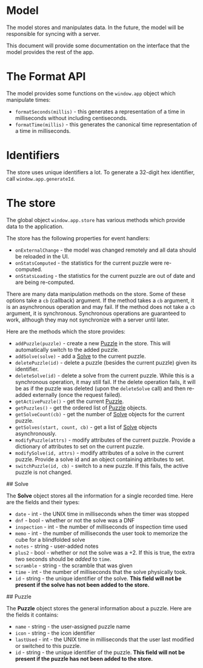 # Model

The model stores and manipulates data. In the future, the model will be responsible for syncing with a server.

This document will provide some documentation on the interface that the model provides the rest of the app.

# The Format API

The model provides some functions on the `window.app` object which manipulate times:

 * `formatSeconds(millis)` - this generates a representation of a time in milliseconds without including centiseconds.
 * `formatTime(millis)` - this generates the canonical time representation of a time in milliseconds.

# Identifiers

The store uses unique identifiers a lot. To generate a 32-digit hex identifier, call `window.app.generateId`.

# The store

The global object `window.app.store` has various methods which provide data to the application.

The store has the following properties for event handlers:

 * `onExternalChange` - the model was changed remotely and all data should be reloaded in the UI.
 * `onStatsComputed` - the statistics for the current puzzle were re-computed.
 * `onStatsLoading` - the statistics for the current puzzle are out of date and are being re-computed.

There are many data manipulation methods on the store. Some of these options take a `cb` (callback) argument. If the method takes a `cb` argument, it is an asynchronous operation and may fail. If the method does not take a `cb` argument, it is synchronous. Synchronous operations are guaranteed to work, although they may not synchronize with a server until later.

Here are the methods which the store provides:

 * `addPuzzle(puzzle)` - create a new [Puzzle](#puzzle-object) in the store. This will automatically switch to the added puzzle.
 * `addSolve(solve)` - add a [Solve](#solve-object) to the current puzzle.
 * `deletePuzzle(id)` - delete a puzzle (besides the current puzzle) given its identifier.
 * `deleteSolve(id)` - delete a solve from the current puzzle. While this is a synchronous operation, it may still fail. If the delete operation fails, it will be as if the puzzle was deleted (upon the `deleteSolve` call) and then re-added externally (once the request failed).
 * `getActivePuzzle()` - get the current [Puzzle](#puzzle-object).
 * `getPuzzles()` - get the ordered list of [Puzzle](#puzzle-object) objects.
 * `getSolveCount(cb)` - get the number of [Solve](#solve-object) objects for the current puzzle.
 * `getSolves(start, count, cb)` - get a list of [Solve](#solve-object) objects asynchronously.
 * `modifyPuzzle(attrs)` - modify attributes of the current puzzle. Provide a dictionary of attributes to set on the current puzzle.
 * `modifySolve(id, attrs)` - modify attributes of a solve in the current puzzle. Provide a solve id and an object containing attributes to set.
 * `switchPuzzle(id, cb)` - switch to a new puzzle. If this fails, the active puzzle is not changed.

<a name="solve-object" />
## Solve

The **Solve** object stores all the information for a single recorded time. Here are the fields and their types:

 * `date` - int - the UNIX time in milliseconds when the timer was stopped
 * `dnf` - bool - whether or not the solve was a DNF
 * `inspection` - int - the number of milliseconds of inspection time used
 * `memo` - int - the number of milliseconds the user took to memorize the cube for a blindfolded solve
 * `notes` - string - user-added notes
 * `plus2` - bool - whether or not the solve was a +2. If this is true, the extra two seconds should be *added* to `time`.
 * `scramble` - string - the scramble that was given
 * `time` - int - the number of milliseconds that the solve physically took.
 * `id` - string - the unique identifier of the solve. **This field will not be present if the solve has not been added to the store.**

<a name="puzzle-object" />
## Puzzle

The **Puzzle** object stores the general information about a puzzle. Here are the fields it contains:

 * `name` - string - the user-assigned puzzle name
 * `icon` - string - the icon identifier
 * `lastUsed` - int - the UNIX time in milliseconds that the user last modified or switched to this puzzle.
 * `id` - string - the unique identifier of the puzzle. **This field will not be present if the puzzle has not been added to the store.**

